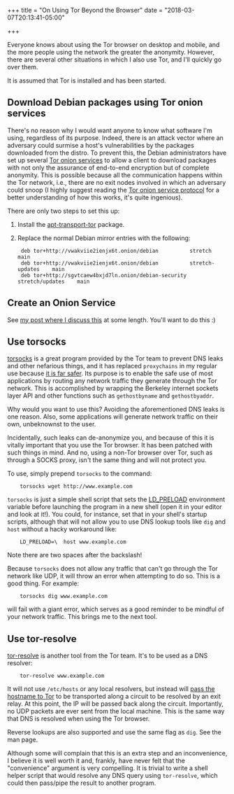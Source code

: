 +++
title = "On Using Tor Beyond the Browser"
date = "2018-03-07T20:13:41-05:00"

+++

Everyone knows about using the Tor browser on desktop and mobile, and the more people using the network the greater the anonymity.  However, there are several other situations in which I also use Tor, and I'll quickly go over them.

It is assumed that Tor is installed and has been started.

## Download Debian packages using Tor onion services

There's no reason why I would want anyone to know what software I'm using, regardless of its purpose.  Indeed, there is an attack vector where an adversary could surmise a host's vulnerabilities by the packages downloaded from the distro.  To prevent this, the Debian administrators have set up several [Tor onion services] to allow a client to download packages with not only the assurance of end-to-end encryption but of complete anonymity. This is possible because all the communication happens within the Tor network, i.e., there are no exit nodes involved in which an adversary could snoop (I highly suggest reading the [Tor onion service protocol] for a better understanding of how this works, it's quite ingenious).

There are only two steps to set this up:

1. Install the [apt-transport-tor] package.
2. Replace the normal Debian mirror entries with the following:

		deb tor+http://vwakviie2ienjx6t.onion/debian          stretch            main
		deb tor+http://vwakviie2ienjx6t.onion/debian          stretch-updates    main
		deb tor+http://sgvtcaew4bxjd7ln.onion/debian-security stretch/updates    main

## Create an Onion Service

See [my post where I discuss this] at some length.  You'll want to do this :)

## Use torsocks

[torsocks] is a great program provided by the Tor team to prevent DNS leaks and other nefarious things, and it has replaced `proxychains` in my regular use because [it is far safer].  Its purpose is to enable the safe use of most applications by routing any network traffic they generate through the Tor network.  This is accomplished by wrapping the Berkeley internet sockets layer API and other functions such as `gethostbyname` and `gethostbyaddr`.

Why would you want to use this?  Avoiding the aforementioned DNS leaks is one reason.  Also, some applications will generate network traffic on their own, unbeknownst to the user.

Incidentally, such leaks can de-anonymize you, and because of this it is vitally important that you use the Tor browser.  It has been patched with such things in mind.  And no, using a non-Tor browser over Tor, such as through a SOCKS proxy, isn't the same thing and will not protect you.

To use, simply prepend `torsocks` to the command:

		torsocks wget http://www.example.com

`torsocks` is just a simple shell script that sets the [LD_PRELOAD] environment variable before launching the program in a new shell (open it in your editor and look at it!).  You could, for instance, set that in your shell's startup scripts, although that will not allow you to use DNS lookup tools like `dig` and `host` without a hacky workaround like:

		LD_PRELOAD=\  host www.example.com

Note there are two spaces after the backslash!

Because `torsocks` does not allow any traffic that can't go through the Tor network like UDP, it will throw an error when attempting to do so.  This is a good thing.  For example:

		torsocks dig www.example.com

will fail with a giant error, which serves as a good reminder to be mindful of your network traffic.  This brings me to the next tool.

## Use tor-resolve

[tor-resolve] is another tool from the Tor team.  It's to be used as a DNS resolver:

		tor-resolve www.example.com

It will not use `/etc/hosts` or any local resolvers, but instead will [pass the hostname to Tor] to be transported along a circuit to be resolved by an exit relay.  At this point, the IP will be passed back along the circuit.  Importantly, no UDP packets are ever sent from the local machine.  This is the same way that DNS is resolved when using the Tor browser.

Reverse lookups are also supported and use the same flag as `dig`.  See the man page.

Although some will complain that this is an extra step and an inconvenience, I believe it is well worth it and, frankly, have never felt that the "convenience" argument is very compelling.  It is trivial to write a shell helper script that would resolve any DNS query using `tor-resolve`, which could then pass/pipe the result to another program.


[Tor onion services]: https://bits.debian.org/2016/08/debian-and-tor-services-available-as-onion-services.html
[Tor onion service protocol]: https://www.torproject.org/docs/onion-services.html.en
[apt-transport-tor]: https://packages.debian.org/search?keywords=apt-transport-tor
[torsocks]: https://github.com/dgoulet/torsocks
[it is far safer]: https://tor.stackexchange.com/a/13521
[LD_PRELOAD]: https://linux.die.net/man/8/ld.so
[tor-resolve]: https://linux.die.net/man/1/tor-resolve
[pass the hostname to Tor]: https://tor.stackexchange.com/a/26
[my post where I discuss this]: /2018/04/06/on-running-a-tor-onion-service-in-a-chroot/

